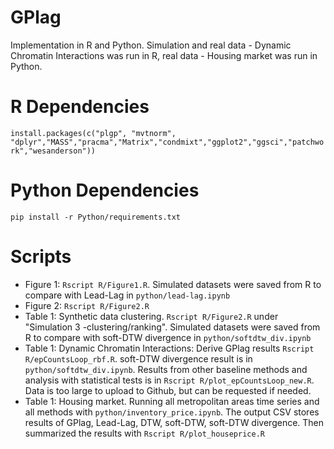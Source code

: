 # GPlag
Implementation in R and Python. Simulation and real data - Dynamic Chromatin Interactions was run in R, real data - Housing market was run in Python.

# R Dependencies
`install.packages(c("plgp", "mvtnorm", "dplyr","MASS","pracma","Matrix","condmixt","ggplot2","ggsci","patchwork","wesanderson"))`

# Python Dependencies
`pip install -r Python/requirements.txt`

# Scripts
* Figure 1: `Rscript R/Figure1.R`. Simulated datasets were saved from R to compare with Lead-Lag in `python/lead-lag.ipynb`
* Figure 2: `Rscript R/Figure2.R`
* Table 1: Synthetic data clustering. `Rscript R/Figure2.R` under "Simulation 3 -clustering/ranking". Simulated datasets were saved from R to compare with soft-DTW divergence in `python/softdtw_div.ipynb`
* Table 1: Dynamic Chromatin Interactions: Derive GPlag results `Rscript R/epCountsLoop_rbf.R`. soft-DTW divergence result is in `python/softdtw_div.ipynb`. Results from other baseline methods and analysis with statistical tests is in `Rscript R/plot_epCountsLoop_new.R`. Data is too large to upload to Github, but can be requested if needed. 
* Table 1: Housing market. Running all metropolitan areas time series and all methods with `python/inventory_price.ipynb`. The output CSV stores results of GPlag, Lead-Lag, DTW, soft-DTW, soft-DTW divergence. Then summarized the results with `Rscript R/plot_houseprice.R`
